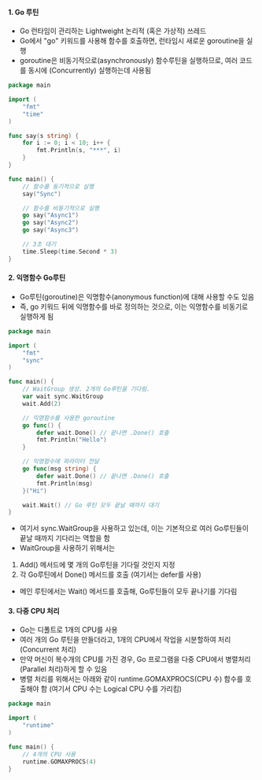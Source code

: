 #### 1. Go 루틴
- Go 런타임이 관리하는 Lightweight 논리적 (혹은 가상적) 쓰레드
- Go에서 "go" 키워드를 사용해 함수를 호출하면, 런타임시 새로운 goroutine을 실행
- goroutine은 비동기적으로(asynchronously) 함수루틴을 실행하므로, 여러 코드를 동시에 (Concurrently) 실행하는데 사용됨
``` go
package main

import (
    "fmt"
    "time"
)

func say(s string) {
    for i := 0; i < 10; i++ {
        fmt.Println(s, "***", i)
    }
}

func main() {
    // 함수를 동기적으로 실행
    say("Sync")

    // 함수를 비동기적으로 실행
    go say("Async1")
    go say("Async2")
    go say("Async3")

    // 3초 대기
    time.Sleep(time.Second * 3)
}
```

#### 2. 익명함수 Go루틴
- Go루틴(goroutine)은 익명함수(anonymous function)에 대해 사용할 수도 있음
- 즉, go 키워드 뒤에 익명함수를 바로 정의하는 것으로, 이는 익명함수를 비동기로 실행하게 됨
``` go
package main

import (
    "fmt"
    "sync"
)

func main() {
    // WaitGroup 생성. 2개의 Go루틴을 기다림.
    var wait sync.WaitGroup
    wait.Add(2)

    // 익명함수를 사용한 goroutine
    go func() {
        defer wait.Done() // 끝나면 .Done() 호출
        fmt.Println("Hello")
    }

    // 익명함수에 파라미터 전달
    go func(msg string) {
        defer wait.Done() // 끝나면 .Done() 호출
        fmt.Println(msg)
    }("Hi")

    wait.Wait() // Go 루틴 모두 끝날 때까지 대기
}
```
- 여기서 sync.WaitGroup을 사용하고 있는데, 이는 기본적으로 여러 Go루틴들이 끝날 때까지 기다리는 역할을 함
- WaitGroup을 사용하기 위해서는  
1) Add() 메서드에 몇 개의 Go루틴을 기다릴 것인지 지정  
2) 각 Go루틴에서 Done() 메서드를 호출 (여기서는 defer를 사용)
- 메인 루틴에서는 Wait() 메서드를 호출해, Go루틴들이 모두 끝나기를 기다림

#### 3. 다중 CPU 처리
- Go는 디폴트로 1개의 CPU를 사용
- 여러 개의 Go 루틴을 만들더라고, 1개의 CPU에서 작업을 시분할하여 처리 (Concurrent 처리)
- 만약 머신이 복수개의 CPU를 가진 경우, Go 프로그램을 다중 CPU에서 병렬처리 (Parallel 처리)하게 할 수 있음
- 병렬 처리를 위해서는 아래와 같이 runtime.GOMAXPROCS(CPU 수) 함수를 호출해야 함 (여기서 CPU 수는 Logical CPU 수를 가리킴)
``` go
package main

import (
    "runtime"
)

func main() {
    // 4개의 CPU 사용
    runtime.GOMAXPROCS(4)
}
```